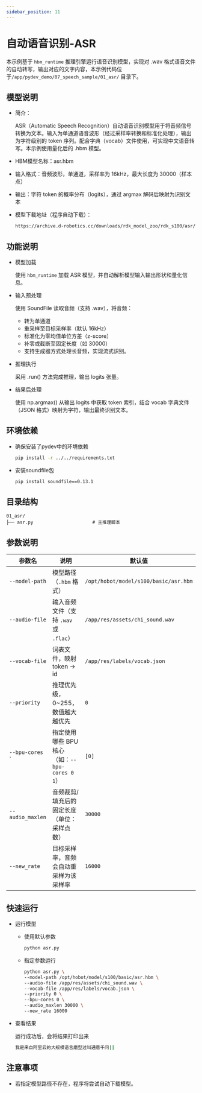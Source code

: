 ```yaml
---
sidebar_position: 11
---
```


# 自动语音识别-ASR

本示例基于 `hbm_runtime` 推理引擎运行语音识别模型，实现对 .wav 格式语音文件的自动转写，输出对应的文字内容，本示例代码位于`/app/pydev_demo/07_speech_sample/01_asr/` 目录下。


## 模型说明
- 简介：

    ASR（Automatic Speech Recognition）自动语音识别模型用于将音频信号转换为文本。输入为单通道语音波形（经过采样率转换和标准化处理），输出为字符级别的 token 序列。配合字典（vocab）文件使用，可实现中文语音转写。本示例使用量化后的 .hbm 模型。

- HBM模型名称：asr.hbm

- 输入格式：音频波形，单通道，采样率为 16kHz，最大长度为 30000（样本点）

- 输出：字符 token 的概率分布（logits），通过 argmax 解码后映射为识别文本

- 模型下载地址（程序自动下载）：

    ```bash
    https://archive.d-robotics.cc/downloads/rdk_model_zoo/rdk_s100/asr/asr.hbm
    ```
## 功能说明
- 模型加载

    使用 `hbm_runtime` 加载 ASR 模型，并自动解析模型输入输出形状和量化信息。

- 输入预处理

    使用 SoundFile 读取音频（支持 .wav），将音频：

    - 转为单通道
    - 重采样至目标采样率（默认 16kHz）
    - 标准化为零均值单位方差（z-score）
    - 补零或截断至固定长度（如 30000）
    - 支持生成器方式处理长音频，实现流式识别。

- 推理执行

    采用 .run() 方法完成推理，输出 logits 张量。

- 结果后处理

    使用 np.argmax() 从输出 logits 中获取 token 索引，结合 vocab 字典文件（JSON 格式）映射为字符，输出最终识别文本。


## 环境依赖
- 确保安装了pydev中的环境依赖
    ```bash
    pip install -r ../../requirements.txt
    ```
- 安装soundfile包
    ```bash
    pip install soundfile==0.13.1
    ```

## 目录结构
```text
01_asr/
├── asr.py                      # 主推理脚本
```

## 参数说明
| 参数名            | 说明                                          | 默认值                  |
| ----------------- | -------------------------------------------- | ----------------------------|
| `--model-path`    | 模型路径（`.hbm` 格式）                        | `/opt/hobot/model/s100/basic/asr.hbm`                    |
| `--audio-file`    | 输入音频文件（支持 `.wav` 或 `.flac`）         | `/app/res/assets/chi_sound.wav` |
| `--vocab-file`    | 词表文件，映射 token → id                     | `/app/res/labels/vocab.json`    |
| `--priority`      | 推理优先级，0\~255，数值越大越优先             | `0`                           |
| `--bpu-cores`   ` | 指定使用哪些 BPU 核心（如：`--bpu-cores 0 1`） | `[0]`                         |
| `--audio_maxlen`  | 音频裁剪/填充后的固定长度（单位：采样点数）     | `30000`                         |
| `--new_rate`      | 目标采样率，音频会自动重采样为该采样率          | `16000`                         |


## 快速运行
- 运行模型
    - 使用默认参数
        ```bash
        python asr.py
        ```
    - 指定参数运行
        ```bash
        python asr.py \
        --model-path /opt/hobot/model/s100/basic/asr.hbm \
        --audio-file /app/res/assets/chi_sound.wav \
        --vocab-file /app/res/labels/vocab.json \
        --priority 0 \
        --bpu-cores 0 \
        --audio_maxlen 30000 \
        --new_rate 16000
        ```
- 查看结果

    运行成功后，会将结果打印出来
    ```bash
    我是来自阿里云的大规模语言磨型过叫通意千问||
    ```

## 注意事项
- 若指定模型路径不存在，程序将尝试自动下载模型。

